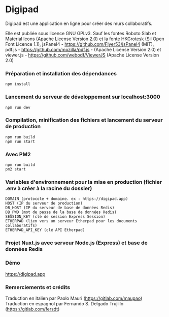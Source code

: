 # Digipad

Digipad est une application en ligne pour créer des murs collaboratifs. 

Elle est publiée sous licence GNU GPLv3.
Sauf les fontes Roboto Slab et Material Icons (Apache License Version 2.0) et la fonte HKGrotesk (Sil Open Font Licence 1.1), jsPanel4 - https://github.com/Flyer53/jsPanel4 (MIT), pdf.js - https://github.com/mozilla/pdf.js - (Apache License Version 2.0) et viewer.js - https://github.com/webodf/ViewerJS (Apache License Version 2.0)

### Préparation et installation des dépendances
```
npm install
```

### Lancement du serveur de développement sur localhost:3000
```
npm run dev
```

### Compilation, minification des fichiers et lancement du serveur de production
```
npm run build
npm run start
```

### Avec PM2
```
npm run build
pm2 start
```

### Variables d'environnement pour la mise en production (fichier .env à créer à la racine du dossier)
```
DOMAIN (protocole + domaine. ex : https://digipad.app)
HOST (IP du serveur de production)
DB_HOST (IP du serveur de base de données Redis)
DB_PWD (mot de passe de la base de données Redis)
SESSION_KEY (clé de session Express Session)
ETHERPAD (lien vers un serveur Etherpad pour les documents collaboratifs)
ETHERPAD_API_KEY (clé API Etherpad)
```

### Projet Nuxt.js avec serveur Node.js (Express) et base de données Redis


### Démo
https://digipad.app


### Remerciements et crédits
Traduction en italien par Paolo Mauri (https://gitlab.com/maupao)
Traduction en espagnol par Fernando S. Delgado Trujillo (https://gitlab.com/fersdt)
